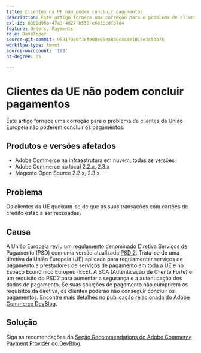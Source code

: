 ```yaml
---
title: Clientes da UE não podem concluir pagamentos
description: Este artigo fornece uma correção para o problema de clientes da União Europeia não poderem concluir os pagamentos.
exl-id: 8309d96b-47a3-4d27-b538-e6e3bcdfb7d4
feature: Orders, Payments
role: Developer
source-git-commit: 958179e0f3efe08e65ea8b0c4c4e1015e3c5bb76
workflow-type: tm+mt
source-wordcount: '193'
ht-degree: 0%

---
```


# Clientes da UE não podem concluir pagamentos

Este artigo fornece uma correção para o problema de clientes da União Europeia não poderem concluir os pagamentos.

## Produtos e versões afetados

* Adobe Commerce na infraestrutura em nuvem, todas as versões
* Adobe Commerce no local 2.2.x, 2.3.x
* Magento Open Source 2.2.x, 2.3.x

## Problema

Os clientes da UE queixam-se de que as suas transações com cartões de crédito estão a ser recusadas.

## Causa

A União Europeia reviu um regulamento denominado Diretiva Serviços de Pagamento (PSD) com uma versão atualizada [PSD 2](https://eur-lex.europa.eu/legal-content/EN/TXT/HTML/?uri=CELEX:32015L2366&amp;from=EN). Trata-se de uma diretiva da União Europeia (UE) aplicada para regulamentar serviços de pagamento e prestadores de serviços de pagamento em toda a UE e no Espaço Econômico Europeu (EEE). A SCA (Autenticação de Cliente Forte) é um requisito do PSD2 para aumentar a segurança e a autenticação dos dados de pagamento. Se suas soluções de pagamento não cumprirem os requisitos da diretiva, os clientes poderão não conseguir concluir os pagamentos. Encontre mais detalhes no [publicação relacionada do Adobe Commerce DevBlog](https://community.magento.com/t5/Magento-DevBlog/3D-Secure-2-0-changes/ba-p/136460).

## Solução

Siga as recomendações do [Seção Recommendations do Adobe Commerce Payment Provider do DevBlog](https://community.magento.com/t5/Magento-DevBlog/3D-Secure-2-0-changes/ba-p/136460#recommendations).
